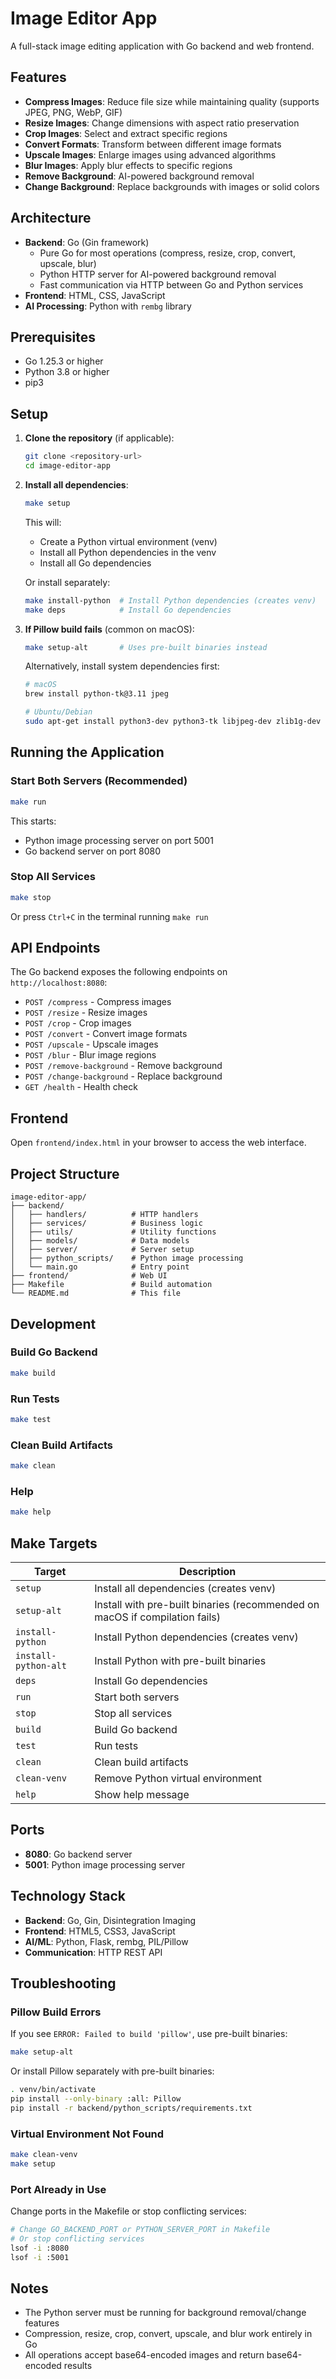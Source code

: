 # Image Editor App

A full-stack image editing application with Go backend and web frontend.

## Features

- **Compress Images**: Reduce file size while maintaining quality (supports JPEG, PNG, WebP, GIF)
- **Resize Images**: Change dimensions with aspect ratio preservation
- **Crop Images**: Select and extract specific regions
- **Convert Formats**: Transform between different image formats
- **Upscale Images**: Enlarge images using advanced algorithms
- **Blur Images**: Apply blur effects to specific regions
- **Remove Background**: AI-powered background removal
- **Change Background**: Replace backgrounds with images or solid colors

## Architecture

- **Backend**: Go (Gin framework)
  - Pure Go for most operations (compress, resize, crop, convert, upscale, blur)
  - Python HTTP server for AI-powered background removal
  - Fast communication via HTTP between Go and Python services
- **Frontend**: HTML, CSS, JavaScript
- **AI Processing**: Python with `rembg` library

## Prerequisites

- Go 1.25.3 or higher
- Python 3.8 or higher
- pip3

## Setup

1. **Clone the repository** (if applicable):
   ```bash
   git clone <repository-url>
   cd image-editor-app
   ```

2. **Install all dependencies**:
   ```bash
   make setup
   ```
   
   This will:
   - Create a Python virtual environment (venv)
   - Install all Python dependencies in the venv
   - Install all Go dependencies
   
   Or install separately:
   ```bash
   make install-python  # Install Python dependencies (creates venv)
   make deps            # Install Go dependencies
   ```

3. **If Pillow build fails** (common on macOS):
   ```bash
   make setup-alt       # Uses pre-built binaries instead
   ```
   
   Alternatively, install system dependencies first:
   ```bash
   # macOS
   brew install python-tk@3.11 jpeg
   
   # Ubuntu/Debian
   sudo apt-get install python3-dev python3-tk libjpeg-dev zlib1g-dev
   ```

## Running the Application

### Start Both Servers (Recommended)

```bash
make run
```

This starts:
- Python image processing server on port 5001
- Go backend server on port 8080

### Stop All Services

```bash
make stop
```

Or press `Ctrl+C` in the terminal running `make run`

## API Endpoints

The Go backend exposes the following endpoints on `http://localhost:8080`:

- `POST /compress` - Compress images
- `POST /resize` - Resize images
- `POST /crop` - Crop images
- `POST /convert` - Convert image formats
- `POST /upscale` - Upscale images
- `POST /blur` - Blur image regions
- `POST /remove-background` - Remove background
- `POST /change-background` - Replace background
- `GET /health` - Health check

## Frontend

Open `frontend/index.html` in your browser to access the web interface.

## Project Structure

```
image-editor-app/
├── backend/
│   ├── handlers/          # HTTP handlers
│   ├── services/          # Business logic
│   ├── utils/             # Utility functions
│   ├── models/            # Data models
│   ├── server/            # Server setup
│   ├── python_scripts/    # Python image processing
│   └── main.go            # Entry point
├── frontend/              # Web UI
├── Makefile               # Build automation
└── README.md              # This file
```

## Development

### Build Go Backend
```bash
make build
```

### Run Tests
```bash
make test
```

### Clean Build Artifacts
```bash
make clean
```

### Help
```bash
make help
```

## Make Targets

| Target | Description |
|--------|-------------|
| `setup` | Install all dependencies (creates venv) |
| `setup-alt` | Install with pre-built binaries (recommended on macOS if compilation fails) |
| `install-python` | Install Python dependencies (creates venv) |
| `install-python-alt` | Install Python with pre-built binaries |
| `deps` | Install Go dependencies |
| `run` | Start both servers |
| `stop` | Stop all services |
| `build` | Build Go backend |
| `test` | Run tests |
| `clean` | Clean build artifacts |
| `clean-venv` | Remove Python virtual environment |
| `help` | Show help message |

## Ports

- **8080**: Go backend server
- **5001**: Python image processing server

## Technology Stack

- **Backend**: Go, Gin, Disintegration Imaging
- **Frontend**: HTML5, CSS3, JavaScript
- **AI/ML**: Python, Flask, rembg, PIL/Pillow
- **Communication**: HTTP REST API

## Troubleshooting

### Pillow Build Errors
If you see `ERROR: Failed to build 'pillow'`, use pre-built binaries:
```bash
make setup-alt
```

Or install Pillow separately with pre-built binaries:
```bash
. venv/bin/activate
pip install --only-binary :all: Pillow
pip install -r backend/python_scripts/requirements.txt
```

### Virtual Environment Not Found
```bash
make clean-venv
make setup
```

### Port Already in Use
Change ports in the Makefile or stop conflicting services:
```bash
# Change GO_BACKEND_PORT or PYTHON_SERVER_PORT in Makefile
# Or stop conflicting services
lsof -i :8080
lsof -i :5001
```

## Notes

- The Python server must be running for background removal/change features
- Compression, resize, crop, convert, upscale, and blur work entirely in Go
- All operations accept base64-encoded images and return base64-encoded results

